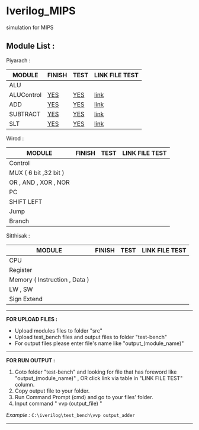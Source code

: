 # Iverilog_MIPS
simulation for MIPS

__Module List :__
---

Piyarach :

 MODULE      | FINISH | TEST | LINK FILE TEST 
-------------|--------|------|---------------
  ALU        |        |      |                             
  ALUControl | [YES](https://github.com/Piyarach/Iverilog_MIPS/blob/master/src/aluControl.v)  | [YES](https://github.com/Piyarach/Iverilog_MIPS/blob/master/test-bench/aluControl_tb.v)  | [link](https://github.com/Piyarach/Iverilog_MIPS/blob/master/test-bench/output_aluControl)                
  ADD        | [YES](https://github.com/Piyarach/Iverilog_MIPS/blob/master/src/adder_32_bit.v)   | [YES](https://github.com/Piyarach/Iverilog_MIPS/blob/master/test-bench/adder_32_tb.v)  | [link](https://github.com/Piyarach/Iverilog_MIPS/blob/master/test-bench/output_adder)               
  SUBTRACT   | [YES](https://github.com/Piyarach/Iverilog_MIPS/blob/master/src/subtract_32_bit.v)    | [YES](https://github.com/Piyarach/Iverilog_MIPS/blob/master/test-bench/subtract_32_bit_tb.v)  | [link](https://github.com/Piyarach/Iverilog_MIPS/blob/master/test-bench/output_subtract)               
  SLT        | [YES](https://github.com/Piyarach/Iverilog_MIPS/blob/master/src/slt_32_bit.v)    | [YES](https://github.com/Piyarach/Iverilog_MIPS/blob/master/test-bench/slt_32_bit_tb.v)  | [link](https://github.com/Piyarach/Iverilog_MIPS/blob/master/test-bench/output_slt)               
  
Wirod :

 MODULE                 | FINISH | TEST | LINK FILE TEST 
------------------------|--------|------|---------------
  Control               |        |      |                             
  MUX ( 6 bit ,32 bit ) |        |      |                
  OR , AND , XOR , NOR  |        |      |                
  PC                    |        |      |                
  SHIFT LEFT            |        |      |   
  Jump                  |        |      |
  Branch                |        |      |
  
Sitthisak :

 MODULE                          | FINISH | TEST | LINK FILE TEST 
---------------------------------|--------|------|---------------
  CPU                            |        |      |                             
  Register                       |        |      |                
  Memory ( Instruction , Data )  |        |      |                
  LW , SW                        |        |      |                
  Sign Extend                    |        |      |  
  
  ---
  
  __FOR UPLOAD FILES :__
  * Upload modules files to folder "src"
  * Upload test_bench files and output files to folder "test-bench"
  * For output files please enter file's name like "output_(module_name)"
  
---
 __FOR RUN OUTPUT :__
  1. Goto folder "test-bench" and looking for file that has foreword like "output_(module_name)" , OR click link via table in "LINK FILE TEST" column.
  2. Copy output file to your folder.
  3. Run Command Prompt (cmd) and go to your files' folder.
  4. Input command " vvp (output_file) " 

_Example :_ `C:\iverilog\test_bench\vvp output_adder`
  
---
